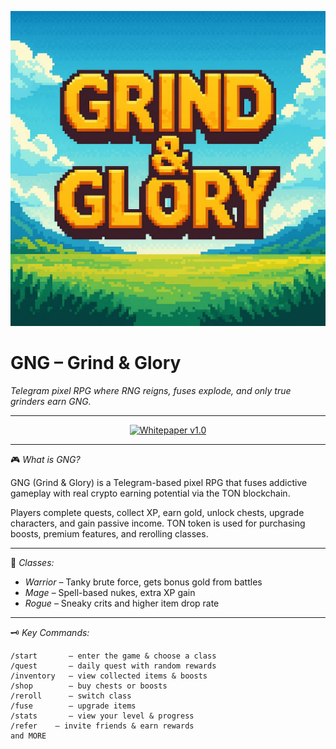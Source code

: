 <p align="center">
  <img src="banner.jpg" alt="GNG Banner" width="720"/>
</p>

# GNG – Grind & Glory

*Telegram pixel RPG where RNG reigns, fuses explode, and only true grinders earn GNG.*

---

<p align="center">
  <a href="./GNG%20–%20whitepaper.pdf" target="_blank">
    <img src="https://img.shields.io/badge/Whitepaper-v1.0-blue?style=for-the-badge&logo=readthedocs&logoColor=white" alt="Whitepaper v1.0"/>
  </a>
</p>

---

🎮 *What is GNG?*

GNG (Grind & Glory) is a Telegram-based pixel RPG that fuses addictive gameplay with real crypto earning potential via the TON blockchain.

Players complete quests, collect XP, earn gold, unlock chests, upgrade characters, and gain passive income. TON token is used for purchasing boosts, premium features, and rerolling classes.

---

🧙 *Classes:*

- *Warrior* – Tanky brute force, gets bonus gold from battles  
- *Mage* – Spell-based nukes, extra XP gain  
- *Rogue* – Sneaky crits and higher item drop rate  

---

🗝 *Key Commands:*

```text
/start       – enter the game & choose a class
/quest       – daily quest with random rewards
/inventory   – view collected items & boosts
/shop        – buy chests or boosts
/reroll      – switch class 
/fuse        – upgrade items
/stats       – view your level & progress
/refer    – invite friends & earn rewards
and MORE
